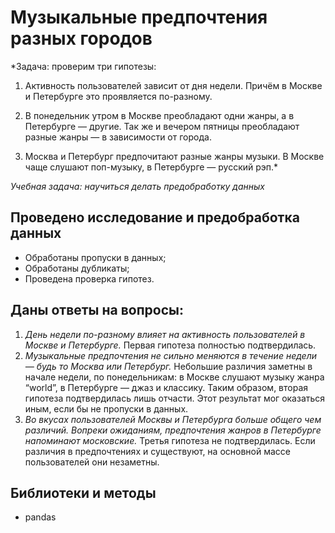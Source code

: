# Музыкальные предпочтения разных городов

*Задача: проверим три гипотезы:

1. Активность пользователей зависит от дня недели. Причём в Москве и Петербурге это проявляется по-разному.


2. В понедельник утром в Москве преобладают одни жанры, а в Петербурге — другие. Так же и вечером пятницы преобладают разные жанры — в зависимости от города.


3. Москва и Петербург предпочитают разные жанры музыки. В Москве чаще слушают поп-музыку, в Петербурге — русский рэп.*

*Учебная задача: научиться делать предобработку данных*

## Проведено исследование и предобработка данных
- Обработаны пропуски в данных;
- Обработаны дубликаты;
- Проведена проверка гипотез.

## Даны ответы на вопросы:
1. *День недели по-разному влияет на активность пользователей в Москве и Петербурге.* Первая гипотеза полностью подтвердилась.
2. *Музыкальные предпочтения не сильно меняются в течение недели — будь то Москва или Петербург.* Небольшие различия заметны в начале недели, по понедельникам:
в Москве слушают музыку жанра “world”,
в Петербурге — джаз и классику. Таким образом, вторая гипотеза подтвердилась лишь отчасти. Этот результат мог оказаться иным, если бы не пропуски в данных.
3. *Во вкусах пользователей Москвы и Петербурга больше общего чем различий. Вопреки ожиданиям, предпочтения жанров в Петербурге напоминают московские.* Третья гипотеза не подтвердилась. Если различия в предпочтениях и существуют, на основной массе пользователей они незаметны.

## Библиотеки и методы
* pandas
